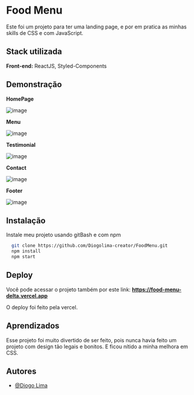 
# Food Menu

Este foi um projeto para ter uma landing page, e por em pratica as minhas skills de CSS e com JavaScript.
## Stack utilizada

**Front-end:** ReactJS, Styled-Components



## Demonstração

**HomePage**

![image](https://user-images.githubusercontent.com/62246037/188642742-f89f0fe0-2efc-439f-a1a9-bdbfe71ace19.png)

**Menu**

![image](https://user-images.githubusercontent.com/62246037/188642844-f90a5106-6981-49ea-a831-e12cce03362d.png)

**Testimonial**

![image](https://user-images.githubusercontent.com/62246037/188643217-600530d5-8007-45e2-9d92-551ad96b1ef4.png)

**Contact**

![image](https://user-images.githubusercontent.com/62246037/188643006-f5da4134-fe94-49a8-abbd-069560d26aab.png)

**Footer**

![image](https://user-images.githubusercontent.com/62246037/188643329-8015c4e4-7036-4e7a-9da2-d9c46402ebf7.png)
## Instalação

Instale meu projeto usando gitBash e com npm

```bash
  git clone https://github.com/Diogolima-creator/FoodMenu.git
  npm install
  npm start
```

    
## Deploy

Você pode acessar o projeto também por este link: **https://food-menu-delta.vercel.app**

O deploy foi feito pela vercel.


## Aprendizados

Esse projeto foi muito divertido de ser feito, pois nunca havia feito um projeto com design tão legais e bonitos. E ficou nítido a minha melhora em CSS.
## Autores

- [@Diogo Lima](https://github.com/Diogolima-creator)
